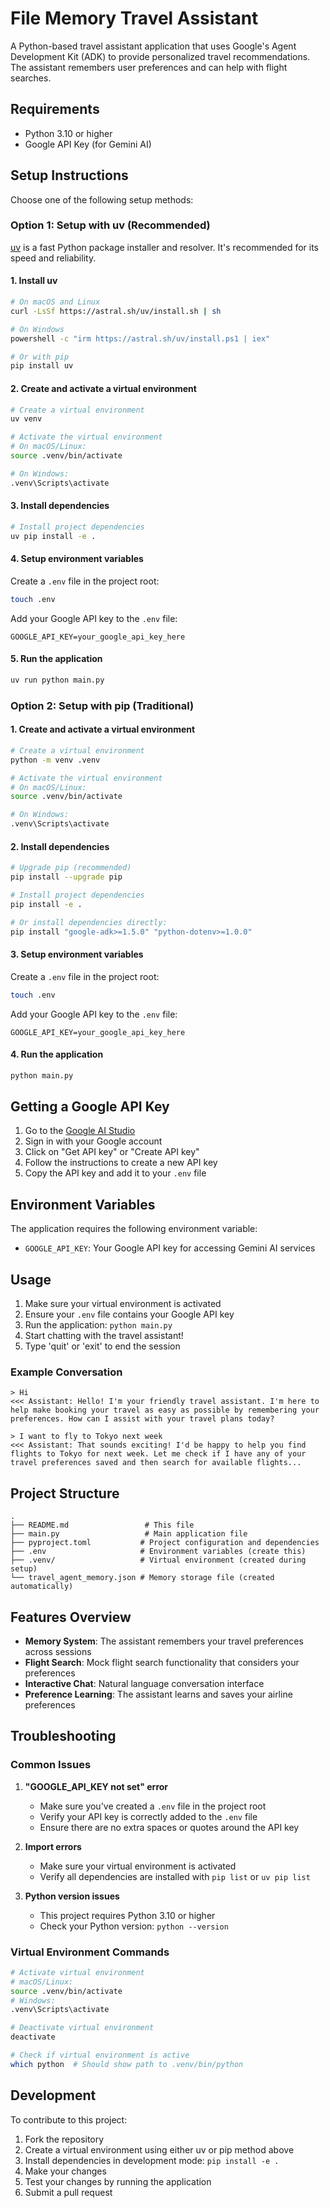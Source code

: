 # File Memory Travel Assistant

A Python-based travel assistant application that uses Google's Agent Development Kit (ADK) to provide personalized travel recommendations. The assistant remembers user preferences and can help with flight searches.

## Requirements

- Python 3.10 or higher
- Google API Key (for Gemini AI)

## Setup Instructions

Choose one of the following setup methods:

### Option 1: Setup with uv (Recommended)

[uv](https://docs.astral.sh/uv/) is a fast Python package installer and resolver. It's recommended for its speed and reliability.

#### 1. Install uv

```bash
# On macOS and Linux
curl -LsSf https://astral.sh/uv/install.sh | sh

# On Windows
powershell -c "irm https://astral.sh/uv/install.ps1 | iex"

# Or with pip
pip install uv
```

#### 2. Create and activate a virtual environment

```bash
# Create a virtual environment
uv venv

# Activate the virtual environment
# On macOS/Linux:
source .venv/bin/activate

# On Windows:
.venv\Scripts\activate
```

#### 3. Install dependencies

```bash
# Install project dependencies
uv pip install -e .
```

#### 4. Setup environment variables

Create a `.env` file in the project root:

```bash
touch .env
```

Add your Google API key to the `.env` file:

```env
GOOGLE_API_KEY=your_google_api_key_here
```

#### 5. Run the application

```bash
uv run python main.py
```

### Option 2: Setup with pip (Traditional)

#### 1. Create and activate a virtual environment

```bash
# Create a virtual environment
python -m venv .venv

# Activate the virtual environment
# On macOS/Linux:
source .venv/bin/activate

# On Windows:
.venv\Scripts\activate
```

#### 2. Install dependencies

```bash
# Upgrade pip (recommended)
pip install --upgrade pip

# Install project dependencies
pip install -e .

# Or install dependencies directly:
pip install "google-adk>=1.5.0" "python-dotenv>=1.0.0"
```

#### 3. Setup environment variables

Create a `.env` file in the project root:

```bash
touch .env
```

Add your Google API key to the `.env` file:

```env
GOOGLE_API_KEY=your_google_api_key_here
```

#### 4. Run the application

```bash
python main.py
```

## Getting a Google API Key

1. Go to the [Google AI Studio](https://aistudio.google.com/)
2. Sign in with your Google account
3. Click on "Get API key" or "Create API key"
4. Follow the instructions to create a new API key
5. Copy the API key and add it to your `.env` file

## Environment Variables

The application requires the following environment variable:

- `GOOGLE_API_KEY`: Your Google API key for accessing Gemini AI services

## Usage

1. Make sure your virtual environment is activated
2. Ensure your `.env` file contains your Google API key
3. Run the application: `python main.py`
4. Start chatting with the travel assistant!
5. Type 'quit' or 'exit' to end the session

### Example Conversation

```
> Hi
<<< Assistant: Hello! I'm your friendly travel assistant. I'm here to help make booking your travel as easy as possible by remembering your preferences. How can I assist with your travel plans today?

> I want to fly to Tokyo next week
<<< Assistant: That sounds exciting! I'd be happy to help you find flights to Tokyo for next week. Let me check if I have any of your travel preferences saved and then search for available flights...
```

## Project Structure

```
.
├── README.md                 # This file
├── main.py                   # Main application file
├── pyproject.toml           # Project configuration and dependencies
├── .env                     # Environment variables (create this)
├── .venv/                   # Virtual environment (created during setup)
└── travel_agent_memory.json # Memory storage file (created automatically)
```

## Features Overview

- **Memory System**: The assistant remembers your travel preferences across sessions
- **Flight Search**: Mock flight search functionality that considers your preferences
- **Interactive Chat**: Natural language conversation interface
- **Preference Learning**: The assistant learns and saves your airline preferences

## Troubleshooting

### Common Issues

1. **"GOOGLE_API_KEY not set" error**

   - Make sure you've created a `.env` file in the project root
   - Verify your API key is correctly added to the `.env` file
   - Ensure there are no extra spaces or quotes around the API key

2. **Import errors**

   - Make sure your virtual environment is activated
   - Verify all dependencies are installed with `pip list` or `uv pip list`

3. **Python version issues**
   - This project requires Python 3.10 or higher
   - Check your Python version: `python --version`

### Virtual Environment Commands

```bash
# Activate virtual environment
# macOS/Linux:
source .venv/bin/activate
# Windows:
.venv\Scripts\activate

# Deactivate virtual environment
deactivate

# Check if virtual environment is active
which python  # Should show path to .venv/bin/python
```

## Development

To contribute to this project:

1. Fork the repository
2. Create a virtual environment using either uv or pip method above
3. Install dependencies in development mode: `pip install -e .`
4. Make your changes
5. Test your changes by running the application
6. Submit a pull request

